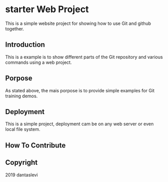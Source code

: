# starter Web Project

This is a simple website project for showing how to use Git and github together.

## Introduction

This is a example is to show different parts of the Git repository and various commands using a web project. 

## Porpose

As stated above, the mais porpose is to provide simple examples for Git training demos.

## Deployment

This is a simple project, deployment cam be on any web server or even local file system.

## How To Contribute

## Copyright

2019 dantaslevi